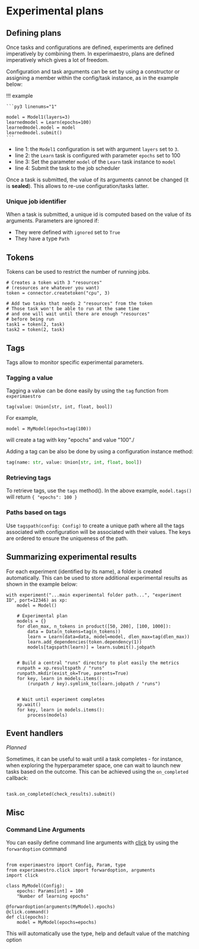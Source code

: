 # Experimental plans

## Defining plans

Once tasks and configurations are defined, experiments are defined imperatively by combining them.
In experimaestro, plans are defined imperatively which gives a lot of freedom.

Configuration and task arguments can be set by using a constructor or assigning a member within
the config/task instance, as in the example below:

!!! example

    ```py3 linenums="1"

    model = Model1(layers=3)
    learnedmodel = Learn(epochs=100)
    learnedmodel.model = model
    learnedmodel.submit()
    ```

- line 1: the `Model1` configuration is set with argument `layers` set to `3`.
- line 2: the `Learn` task is configured with parameter `epochs` set to 100
- line 3: Set the parameter `model` of the `Learn` task instance to `model`
- line 4: Submit the task to the job scheduler

Once a task is submitted, the value of its arguments cannot be changed (it is **sealed**).
This allows to re-use configuration/tasks latter.

### Unique job identifier

When a task is submitted, a unique id is computed based on the value of its arguments.
Parameters are ignored if:

- They were defined with `ignored` set to `True`
- They have a type `Path`

## Tokens

Tokens can be used to restrict the number of running jobs.

```py3
# Creates a token with 3 "resources"
# (resources are whatever you want)
token = connector.createtoken("cpu", 3)

# Add two tasks that needs 2 "resources" from the token
# Those task won't be able to run at the same time
# and one will wait until there are enough "resources"
# before being run
task1 = token(2, task)
task2 = token(2, task)
```

## Tags

Tags allow to monitor specific experimental parameters.

### Tagging a value

Tagging a value can be done easily by using the `tag` function from `experimaestro`

```py3
tag(value: Union[str, int, float, bool])
````

For example,

```py3
model = MyModel(epochs=tag(100))
```

will create a tag with key "epochs" and value "100"./

Adding a tag can be also be done by using a configuration instance method:

```python
tag(name: str, value: Union[str, int, float, bool])
```

### Retrieving tags

To retrieve tags, use the `tags` method().
In the above example, `model.tags()` will return `{ "epochs": 100 }`

### Paths based on tags

Use `tagspath(config: Config)` to create a unique path where
all the tags associated with configuration will be associated with
their values. The keys are ordered to ensure the uniqueness of the path.

## Summarizing experimental results

For each experiment (identified by its name), a folder is created automatically. This
can be used to store additional experimental results as shown in the example below:

```py3
with experiment("...main experimental folder path...", "experiment ID", port=12346) as xp:
    model = Model()

    # Experimental plan
    models = {}
    for dlen_max, n_tokens in product([50, 200], [100, 1000]):
        data = Data(n_tokens=tag(n_tokens))
        learn = Learn(data=data, model=model, dlen_max=tag(dlen_max))
        learn.add_dependencies(token.dependency(1))
        models[tagspath(learn)] = learn.submit().jobpath


    # Build a central "runs" directory to plot easily the metrics
    runpath = xp.resultspath / "runs"
    runpath.mkdir(exist_ok=True, parents=True)
    for key, learn in models.items():
        (runpath / key).symlink_to(learn.jobpath / "runs")


    # Wait until experiment completes
    xp.wait()
    for key, learn in models.items():
        process(models)

```

## Event handlers

_Planned_

Sometimes, it can be useful to wait until a task completes - for instance, when exploring the hyperparameter
space, one can wait to launch new tasks based on the outcome. This can be achieved using the `on_completed` callback:

```py3

task.on_completed(check_results).submit()
```

## Misc

### Command Line Arguments

You can easily define command line arguments with [click](https://click.palletsprojects.com)
by using the `forwardoption` command

```py3

from experimaestro import Config, Param, type
from experimaestro.click import forwardoption, arguments
import click

class MyModel(Config):
    epochs: Params[int] = 100
    "Number of learning epochs"

@forwardoption(arguments(MyModel).epochs)
@click.command()
def cli(epochs):
    model = MyModel(epochs=epochs)
```

This will automatically use the type, help and default value of the matching option
